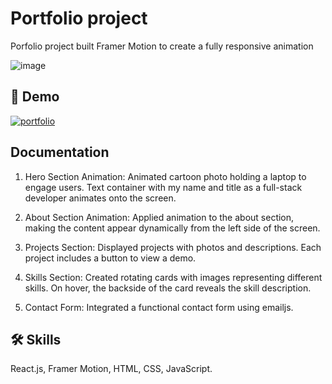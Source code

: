 
# Portfolio project

Porfolio project built Framer Motion to create a fully responsive animation

![image](https://github.com/Fathima28kousar/Portfolio/assets/137386986/4efc2c54-dae9-4f91-afa9-a795eddb735e)



## 🔗 Demo
[![portfolio](https://img.shields.io/badge/my_portfolio-000?style=for-the-badge&logo=ko-fi&logoColor=white)](https://fathimakousar.vercel.app/)



## Documentation

1. Hero Section Animation: 
   Animated cartoon photo holding a laptop to engage users.
   Text container with my name and title as a full-stack developer animates onto the screen.

2. About Section Animation:
    Applied animation to the about section, making the content appear dynamically from the left side of the screen.

3. Projects Section:
    Displayed projects with photos and descriptions.
    Each project includes a button to view a demo.

4. Skills Section:
    Created rotating cards with images representing different skills.
    On hover, the backside of the card reveals the skill description.

5. Contact Form:
    Integrated a functional contact form using emailjs.


## 🛠 Skills
React.js, Framer Motion, HTML, CSS, JavaScript.



